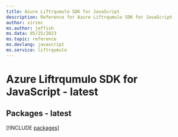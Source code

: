 ```yaml
---
title: Azure Liftrqumulo SDK for JavaScript
description: Reference for Azure Liftrqumulo SDK for JavaScript
author: xirzec
ms.author: jeffish
ms.data: 05/25/2023
ms.topic: reference
ms.devlang: javascript
ms.service: liftrqumulo
---
```

# Azure Liftrqumulo SDK for JavaScript - latest
## Packages - latest
[!INCLUDE [packages](liftrqumulo-index.md)]